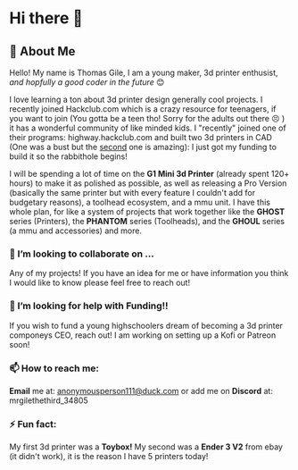 # Hi there 👋
## 🚀 About Me

 Hello! My name is Thomas Gile, I am a young maker, 3d printer enthusist, *and hopfully a good coder in the future* 😊

I love learning a ton about 3d printer design generally cool projects. I recently joined Hackclub.com which is a crazy resource for teenagers, if you want to join (You gotta be a teen tho! Sorry for the adults out there 😣 ) it has a wonderful community of like minded kids. I "recently" joined one of their programs: highway.hackclub.com and built two 3d printers in CAD (One was a bust but the [second](https://github.com/Daprinternerd/G1-Ghost-Mini) one is amazing): I just got my funding to build it so the rabbithole begins!

I will be spending a lot of time on the **G1 Mini 3d Printer** (already spent 120+ hours) to make it as polished as possible, as well as releasing a Pro Version (basically the same printer but with every feature I couldn't add for budgetary reasons), a toolhead ecosystem, and a mmu unit. I have this whole plan, for like a system of projects that work together like the **GHOST** series (Printers), the **PHANTOM** series (Toolheads), and the **GHOUL** series (a mmu and accessories) and more.

### 👯 I’m looking to collaborate on ...
Any of my projects! If you have an idea for me or have information you think I would like to know please feel free to reach out!
### 🤑 I’m looking for help with Funding!!
If you wish to fund a young highschoolers dream of becoming a 3d printer componeys CEO, reach out! I am working on setting up a Kofi or Patreon soon!
### 📫 How to reach me: 
**Email** me at: anonymousperson111@duck.com or add me on **Discord** at: mrgilethethird_34805
### ⚡ Fun fact: 
My first 3d printer was a **Toybox!** My second was a **Ender 3 V2** from ebay (it didn't work), it is the reason I have 5 printers today!
